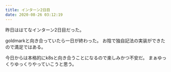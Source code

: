 ```yaml
---
title: インターン2日目
date: 2020-08-26 03:12:19
---
```


昨日ははてなインターン2日目だった。

goldmarkと向き合っていたら一日が終わった。
お陰で独自記法の実装ができたので満足ではある。

今日からは本格的にk8sと向き合うことになるので楽しみかつ不安だ。
まぁゆっくりゆっくりやっていこうと思う。
